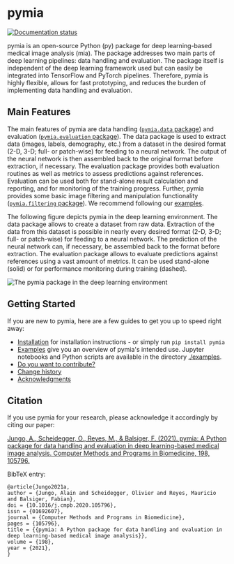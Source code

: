 pymia
=====

<a href="https://pymia.readthedocs.io/en/latest/?badge=latest">
   <img src="https://readthedocs.org/projects/pymia/badge/?version=latest" alt="Documentation status">
</a>

pymia is an open-source Python (py) package for deep learning-based medical image analysis (mia).
The package addresses two main parts of deep learning pipelines: data handling and evaluation.
The package itself is independent of the deep learning framework used but can easily be integrated into TensorFlow and PyTorch pipelines.
Therefore, pymia is highly flexible, allows for fast prototyping, and reduces the burden of implementing data handling and evaluation.

Main Features
-------------
The main features of pymia are data handling ([`pymia.data` package](https://pymia.readthedocs.io/en/latest/pymia.data.html)) and evaluation ([`pymia.evaluation` package](https://pymia.readthedocs.io/en/latest/pymia.evaluation.html)).
The data package is used to extract data (images, labels, demography, etc.) from a dataset in the desired format (2-D, 3-D; full- or patch-wise) for feeding to a neural network.
The output of the neural network is then assembled back to the original format before extraction, if necessary.
The evaluation package provides both evaluation routines as well as metrics to assess predictions against references.
Evaluation can be used both for stand-alone result calculation and reporting, and for monitoring of the training progress.
Further, pymia provides some basic image filtering and manipulation functionality ([`pymia.filtering` package](https://pymia.readthedocs.io/en/latest/pymia.filtering.html)).
We recommend following our [examples](https://pymia.readthedocs.io/en/latest/examples.html).

The following figure depicts pymia in the deep learning environment. The data package allows to create a dataset from raw data. 
Extraction of the data from this dataset is possible in nearly every desired format (2-D, 3-D; full- or patch-wise) for feeding to a neural network. 
The prediction of the neural network can, if necessary, be assembled back to the format before extraction. 
The evaluation package allows to evaluate predictions against references using a vast amount of metrics. It can be used stand-alone (solid) or for performance monitoring during training (dashed).

<img src="https://raw.githubusercontent.com/rundherum/pymia/master/docs/images/fig-overview.png" alt="The pymia package in the deep learning environment">

Getting Started
---------------

If you are new to pymia, here are a few guides to get you up to speed right away:

 - [Installation](https://pymia.readthedocs.io/en/latest/installation.html) for installation instructions - or simply run `pip install pymia`
 - [Examples](https://pymia.readthedocs.io/en/latest/examples.html) give you an overview of pymia's intended use. Jupyter notebooks and Python scripts are available in the directory [./examples](https://github.com/rundherum/pymia/tree/master/examples/).
 - [Do you want to contribute?](https://pymia.readthedocs.io/en/latest/contribution.html)
 - [Change history](https://pymia.readthedocs.io/en/latest/history.html)
 - [Acknowledgments](https://pymia.readthedocs.io/en/latest/acknowledgment.html)

Citation
--------
If you use pymia for your research, please acknowledge it accordingly by citing our paper:

[Jungo, A., Scheidegger, O., Reyes, M., & Balsiger, F. (2021). pymia: A Python package for data handling and evaluation in deep learning-based medical image analysis. Computer Methods and Programs in Biomedicine, 198, 105796.](https://doi.org/10.1016/j.cmpb.2020.105796)

BibTeX entry:

    @article{Jungo2021a,
    author = {Jungo, Alain and Scheidegger, Olivier and Reyes, Mauricio and Balsiger, Fabian},
    doi = {10.1016/j.cmpb.2020.105796},
    issn = {01692607},
    journal = {Computer Methods and Programs in Biomedicine},
    pages = {105796},
    title = {{pymia: A Python package for data handling and evaluation in deep learning-based medical image analysis}},
    volume = {198},
    year = {2021},
    }
